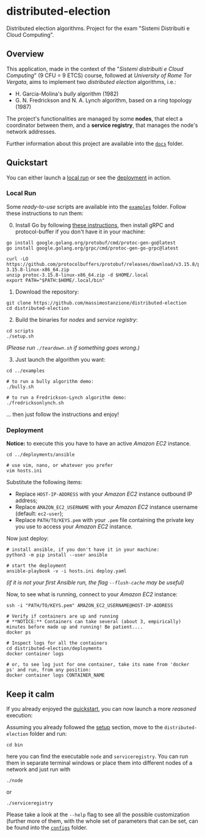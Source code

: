 # distributed-election
Distributed election algorithms. Project for the exam "Sistemi Distribuiti e Cloud Computing". 

## Overview
This application, made in the context of the "*Sistemi distribuiti e Cloud Computing*" (9 CFU = 9 ETCS) course, followed at *University of Rome Tor Vergata*, aims to implement two *distributed election* algorithms, i.e.:
- H. Garcia-Molina's *bully* algorithm (1982)
- G. N. Fredrickson and N. A. Lynch algorithm, based on a ring topology (1987)

The project's functionalities are managed by some **nodes**, that elect a coordinator between them, and a **service registry**, that manages the node's network addresses.

Further information about this project are available into the [`docs`](https://github.com/massimostanzione/distributed-election/tree/main/docs) folder.

## Quickstart
You can either launch a [local run](#local-run) or see the [deployment](#deployment) in action.

### Local Run
Some *ready-to-use* scripts are available into the [`examples`](https://github.com/massimostanzione/distributed-election/tree/main/examples) folder. Follow these instructions to run them:

0. Install Go by following [these instructions](https://go.dev/doc/install), then install gRPC and protocol-buffer if you don't have it in your machine:
```
go install google.golang.org/protobuf/cmd/protoc-gen-go@latest
go install google.golang.org/grpc/cmd/protoc-gen-go-grpc@latest

curl -LO https://github.com/protocolbuffers/protobuf/releases/download/v3.15.8/protoc-3.15.8-linux-x86_64.zip
unzip protoc-3.15.8-linux-x86_64.zip -d $HOME/.local
export PATH="$PATH:$HOME/.local/bin"
```

1. Download the repository:
```
git clone https://github.com/massimostanzione/distributed-election
cd distributed-election
```
2. Build the binaries for *nodes* and *service registry*:
```
cd scripts
./setup.sh
```
*(Please run `./teardown.sh` if something goes wrong.)*

3. Just launch the algorithm you want:
```
cd ../examples

# to run a bully algorithm demo:
./bully.sh

# to run a Fredrickson-Lynch algorithm demo:
./fredricksonlynch.sh
```
... then just follow the instructions and enjoy!

### Deployment
**Notice:** to execute this you have to have an active *Amazon EC2* instance.
```
cd ../deployments/ansible

# use vim, nano, or whatever you prefer
vim hosts.ini
```

Substitute the following items:
- Replace `HOST-IP-ADDRESS` with your *Amazon EC2* instance outbound IP address;
- Replace `AMAZON_EC2_USERNAME` with your *Amazon EC2* instance username (default: `ec2-user`);
- Replace `PATH/TO/KEYS.pem` with your `.pem` file containing the private key you use to access your *Amazon EC2* instance.

Now just deploy:
```
# install ansible, if you don't have it in your machine:
python3 -m pip install --user ansible

# start the deployment
ansible-playbook -v -i hosts.ini deploy.yaml
```
*(if it is not your first Ansible run, the flag `--flush-cache` may be useful)*

Now, to see what is running, connect to your *Amazon EC2* instance:

```
ssh -i "PATH/TO/KEYS.pem" AMAZON_EC2_USERNAME@HOST-IP-ADDRESS

# Verify if containers are up and running
# **NOTICE:** Containers can take several (about 3, empirically) minutes before made up and running! Be patient....
docker ps

# Inspect logs for all the containers
cd distributed-election/deployments
docker container logs

# or, to see log just for one container, take its name from 'docker ps' and run, from any position:
docker container logs CONTAINER_NAME
```

## Keep it calm
If you already enjoyed the [quickstart](#quickstart), you can now launch a more *reasoned* execution:

Assuming you already followed the [setup](#setup) section, move to the `distributed-election` folder and run:
```
cd bin
```
here you can find the executable `node` and `serviceregistry`. You can run them in separate terminal windows or place them into different nodes of a network and just run with
```
./node
```
or
```
./serviceregistry
```

Please take a look at the `--help` flag to see all the possible customization (further more of them, with the whole set of parameters that can be set, can be found into the [`configs`](https://github.com/massimostanzione/distributed-election/tree/main/configs) folder.
